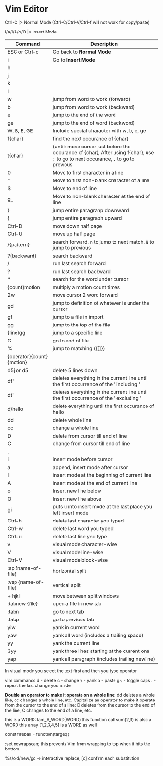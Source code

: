 # Vim Editor

Ctrl-C |> Normal Mode (Ctrl-C/Ctrl-V/Ctrl-f will not work for copy/paste)

i/a/I/A/o/O |> Insert Mode

| Command | Description |
|---------|-------------|
| ESC or Ctrl-c | Go back to **Normal Mode** |
| i | Go to **Insert Mode** |
|  h | |
| j | |
| k | |
| l | |
| w | jump from word to work (forward) |
| b | jump from word to work (backward) |
| e | jump to the end of the word |
| ge | jump to the end of word (backword) |
| W, B, E, GE | Include special character with w, b, e, ge |
| f{char} | find the next occurance of {char} |
| t{char} | (until) move curser just before the occurance of {char}, After using f{char}, use `;` to go to next occurance, `,` to go to previous |
| 0 | Move to first character in a line |
| ^ | Move to first non-blank character of a line |
| $ | Move to end of line |
| g_ | Move to non-blank character at the end of line |
| } | jump entire paragrahp downward |
| { | jump entire paragraph upward |
| Ctrl-D | move down half page |
| Ctrl-U | move up half page |
| /{pattern} | search forward, `n` to jump to next match, `N` to jump to previous |
| ?{backward} | search backward |
| /<Enter> | run last search forward |
| ?<Enter> | run last search backward |
| * | search for the word under cursor |
| {count}motion | multiply a motion count times |
| 2w | move cursor 2 word forward |
| gd | jump to definition of whatever is under the cursor |
| gf | jump to a file in import |
| gg | jump to the top of the file |
| {line}gg | jump to a specific line |
| G | go to end of file |
| % | jump to matching ({[]}) |
| {operator}{count}{motion} | |
| d5j or d5 | delete 5 lines down |
| df' | deletes everything in the current line until the first occurrence of the ' including ' |
| dt' | deletes everything in the current line until the first occurrence of the ' excluding ' |
| d/hello | delete everything until the first occurance of hello |
| dd | delete whole line |
| cc | change a whole line |
| D | delete from cursor till end of line |
| C | change from cursor till end of line |
| . |
| i | insert mode before cursor |
| a | append, insert mode after cursor |
| I | insert mode at the beginning of current line |
| A | insert mode at the end of current line |
| o | Insert new line below |
| O | Insert new line above |
| gi | puts u into insert mode at the last place you left insert mode |
| Ctrl-h | delete last character you typed |
| Ctrl-w | delete last word you typed |
| Ctrl-u | delete last line you type |
| v | visual mode character-wise |
| V | visual mode line-wise |
| Ctrl-V | visual mode block-wise |
| :sp {name-of-file} | horizontal split |
| :vsp {name-of-file} | vertical split |
| <Ctrl-W> + hjkl | move between split windows |
| :tabnew {file} | open a file in new tab |
| :tabn | go to next tab |
| :tabp | go to previous tab |
| yiw | yank in current word |
| yaw | yank all word (includes a trailing space) |
| yy | yank the current line |
| 3yy | yank three lines starting at the current one |
| yap | yank all paragraph (includes trailing newline) |

In visual mode you select the text first and then you type operator

vim commands
d - delete
c - change
y - yank
p - paste
g~ - toggle caps
. - repeat the last change you made


**Double an operator to make it operate on a whole line**: dd deletes a whole like, cc changes a whole line, etc.
Capitalize an operator to make it operate from the cursor to the end of a line: D deletes from the cursor to the end of the line, C changes to the end of a line, etc.

this is a WORD: Iam_A_WORD(WORD)
this function call sum(2,3) is also a WORD
this array [1,2,3,4,5] is a WORD as well


const fireball = function(target){

:set nowrapscan; this prevents Vim from wrapping to top when it hits the bottom.

%s/old/new/gc => interactive replace, [c] confirm each substitution